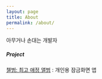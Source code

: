 ```yaml
---
layout: page
title: About
permalink: /about/
---
```


아무거나 손대는 개발자

##### Project
[챌범: 최고 애정 앨범](https://play.google.com/store/apps/details?id=com.gofd.mcauto.chaelbum) : 개인용 잠금화면 앱